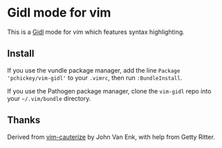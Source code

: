 # Gidl mode for vim

This is a [Gidl][] mode for vim which features syntax highlighting.

[Gidl]: https://github.com/galoisinc/gidl

## Install

If you use the vundle package manager, add the line `Package 'pchickey/vim-gidl'`
to your `.vimrc`, then run `:BundleInstall`.

If you use the Pathogen package manager, clone the `vim-gidl` repo into your
`~/.vim/bundle` directory.

## Thanks

Derived from [vim-cauterize][] by John Van Enk, with help from Getty Ritter.

[vim-cauterize]: https://github.com/cauterize-tools/vim-cauterize
